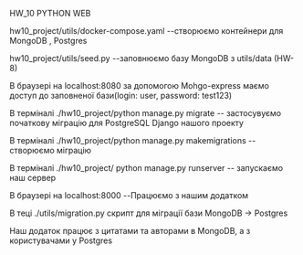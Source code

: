 HW_10 PYTHON WEB

hw10_project/utils/docker-compose.yaml --створюємо контейнери для MongoDB , Postgres

hw10_project/utils/seed.py --заповнюємо базу MongoDB з utils/data (HW-8)

В браузері на localhost:8080 за допомогою Mohgo-express маємо доступ до заповненої бази(login: user, password: test123)

В терміналі ./hw10_project/python manage.py migrate -- застосувуємо початкову міграцію для PostgreSQL Django нашого проекту

В терміналі ./hw10_project/python manage.py makemigrations  -- створюємо міграцію

В терміналі ./hw10_project/ python manage.py runserver --  запускаємо наш сервер

В браузері на localhost:8000 --Працюємо з нашим додатком

В теці ./utils/migration.py скрипт для міграції бази MongoDB -> Postgres

Hаш додаток працює  з цитатами та авторами в MongoDB, а з користувачами у Postgres 
